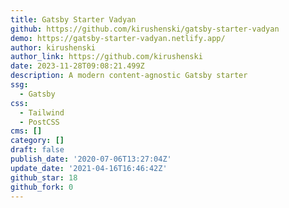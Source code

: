 ```yaml
---
title: Gatsby Starter Vadyan
github: https://github.com/kirushenski/gatsby-starter-vadyan
demo: https://gatsby-starter-vadyan.netlify.app/
author: kirushenski
author_link: https://github.com/kirushenski
date: 2023-11-28T09:08:21.499Z
description: A modern content-agnostic Gatsby starter
ssg:
  - Gatsby
css:
  - Tailwind
  - PostCSS
cms: []
category: []
draft: false
publish_date: '2020-07-06T13:27:04Z'
update_date: '2021-04-16T16:46:42Z'
github_star: 18
github_fork: 0
---
```

